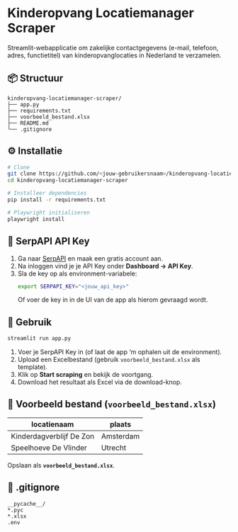 # Kinderopvang Locatiemanager Scraper

Streamlit-webapplicatie om zakelijke contactgegevens (e-mail, telefoon, adres, functietitel) van kinderopvanglocaties in Nederland te verzamelen.

## 📦 Structuur
```
kinderopvang-locatiemanager-scraper/
├── app.py
├── requirements.txt
├── voorbeeld_bestand.xlsx
├── README.md
└── .gitignore
```

## ⚙️ Installatie
```bash
# Clone
git clone https://github.com/<jouw-gebruikersnaam>/kinderopvang-locatiemanager-scraper.git
cd kinderopvang-locatiemanager-scraper

# Installeer dependencies
pip install -r requirements.txt

# Playwright initialiseren
playwright install
```

## 🔑 SerpAPI API Key
1. Ga naar [SerpAPI](https://serpapi.com/) en maak een gratis account aan.  
2. Na inloggen vind je je API Key onder **Dashboard → API Key**.  
3. Sla de key op als environment-variabele:
   ```bash
   export SERPAPI_KEY="<jouw_api_key>"
   ```
   Of voer de key in in de UI van de app als hierom gevraagd wordt.

## 🚀 Gebruik
```bash
streamlit run app.py
```
1. Voer je SerpAPI Key in (of laat de app ‘m ophalen uit de environment).  
2. Upload een Excelbestand (gebruik `voorbeeld_bestand.xlsx` als template).  
3. Klik op **Start scraping** en bekijk de voortgang.  
4. Download het resultaat als Excel via de download-knop.

## 📝 Voorbeeld bestand (`voorbeeld_bestand.xlsx`)
| locatienaam              | plaats    |
| ------------------------ | --------- |
| Kinderdagverblijf De Zon | Amsterdam |
| Speelhoeve De Vlinder    | Utrecht   |

Opslaan als **`voorbeeld_bestand.xlsx`**.

## 📄 .gitignore
```
__pycache__/
*.pyc
*.xlsx
.env
```
